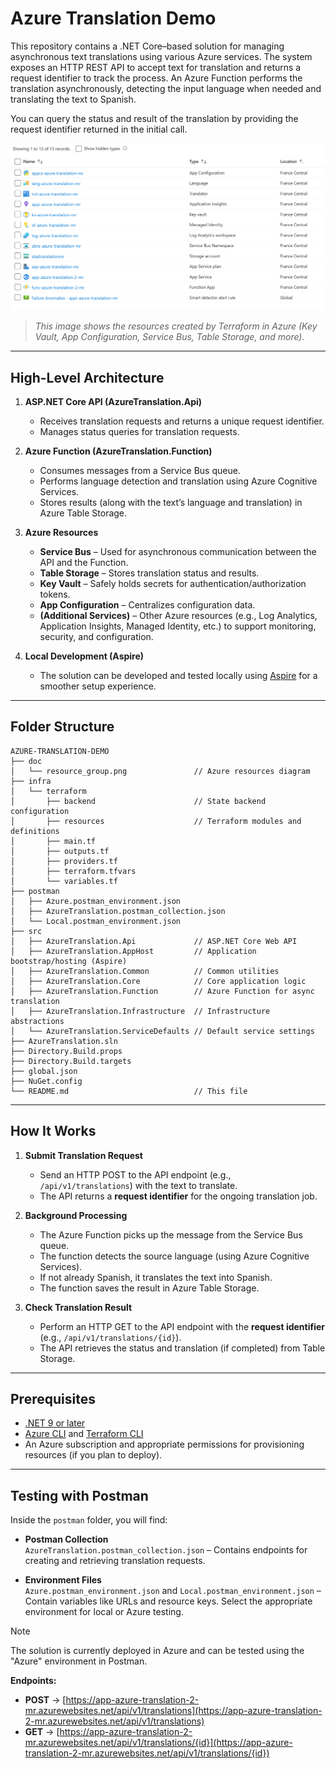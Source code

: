 # Azure Translation Demo

This repository contains a .NET Core–based solution for managing asynchronous text translations using various Azure services. The system exposes an HTTP REST API to accept text for translation and returns a request identifier to track the process. An Azure Function performs the translation asynchronously, detecting the input language when needed and translating the text to Spanish.  

You can query the status and result of the translation by providing the request identifier returned in the initial call.  

![Resource Group Diagram](doc/resource_group.png)

> *This image shows the resources created by Terraform in Azure (Key Vault, App Configuration, Service Bus, Table Storage, and more).*

---

## High-Level Architecture

1. **ASP.NET Core API (AzureTranslation.Api)**  
   - Receives translation requests and returns a unique request identifier.  
   - Manages status queries for translation requests.

2. **Azure Function (AzureTranslation.Function)**  
   - Consumes messages from a Service Bus queue.  
   - Performs language detection and translation using Azure Cognitive Services.  
   - Stores results (along with the text’s language and translation) in Azure Table Storage.

3. **Azure Resources**  
   - **Service Bus** – Used for asynchronous communication between the API and the Function.  
   - **Table Storage** – Stores translation status and results.  
   - **Key Vault** – Safely holds secrets for authentication/authorization tokens.  
   - **App Configuration** – Centralizes configuration data.  
   - **(Additional Services)** – Other Azure resources (e.g., Log Analytics, Application Insights, Managed Identity, etc.) to support monitoring, security, and configuration.

4. **Local Development (Aspire)**  
   - The solution can be developed and tested locally using [Aspire](https://learn.microsoft.com/en-us/dotnet/aspire/get-started/aspire-overview) for a smoother setup experience.

---

## Folder Structure

```plaintext
AZURE-TRANSLATION-DEMO
├── doc
│   └── resource_group.png               // Azure resources diagram
├── infra
│   └── terraform
│       ├── backend                      // State backend configuration
│       ├── resources                    // Terraform modules and definitions
│       ├── main.tf
│       ├── outputs.tf
│       ├── providers.tf
│       ├── terraform.tfvars
│       └── variables.tf
├── postman
│   ├── Azure.postman_environment.json
│   ├── AzureTranslation.postman_collection.json
│   └── Local.postman_environment.json
├── src
│   ├── AzureTranslation.Api             // ASP.NET Core Web API
│   ├── AzureTranslation.AppHost         // Application bootstrap/hosting (Aspire)
│   ├── AzureTranslation.Common          // Common utilities
│   ├── AzureTranslation.Core            // Core application logic
│   ├── AzureTranslation.Function        // Azure Function for async translation
│   ├── AzureTranslation.Infrastructure  // Infrastructure abstractions
│   └── AzureTranslation.ServiceDefaults // Default service settings
├── AzureTranslation.sln
├── Directory.Build.props
├── Directory.Build.targets
├── global.json
├── NuGet.config
└── README.md                            // This file
```

---

## How It Works

1. **Submit Translation Request**  
   - Send an HTTP POST to the API endpoint (e.g., `/api/v1/translations`) with the text to translate.
   - The API returns a **request identifier** for the ongoing translation job.

2. **Background Processing**  
   - The Azure Function picks up the message from the Service Bus queue.
   - The function detects the source language (using Azure Cognitive Services).
   - If not already Spanish, it translates the text into Spanish.
   - The function saves the result in Azure Table Storage.

3. **Check Translation Result**  
   - Perform an HTTP GET to the API endpoint with the **request identifier** (e.g., `/api/v1/translations/{id}`).
   - The API retrieves the status and translation (if completed) from Table Storage.

---

## Prerequisites

- [.NET 9 or later](https://dotnet.microsoft.com/download)  
- [Azure CLI](https://docs.microsoft.com/cli/azure/install-azure-cli) and [Terraform CLI](https://www.terraform.io/downloads.html)  
- An Azure subscription and appropriate permissions for provisioning resources (if you plan to deploy).

---

## Testing with Postman

Inside the `postman` folder, you will find:

- **Postman Collection**  
  `AzureTranslation.postman_collection.json` – Contains endpoints for creating and retrieving translation requests.

- **Environment Files**  
  `Azure.postman_environment.json` and `Local.postman_environment.json` – Contain variables like URLs and resource keys. Select the appropriate environment for local or Azure testing.

> [!NOTE]  
> The solution is currently deployed in Azure and can be tested using the "Azure" environment in Postman.

**Endpoints:**

- **POST** → [https://app-azure-translation-2-mr.azurewebsites.net/api/v1/translations](https://app-azure-translation-2-mr.azurewebsites.net/api/v1/translations)
- **GET** → [https://app-azure-translation-2-mr.azurewebsites.net/api/v1/translations/{id}](https://app-azure-translation-2-mr.azurewebsites.net/api/v1/translations/{id})

